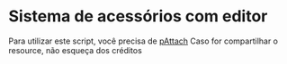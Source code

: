 # Sistema de acessórios com editor

Para utilizar este script, você precisa de [pAttach](https://github.com/Patrick2562/mtasa-pAttach)
Caso for compartilhar o resource, não esqueça dos créditos
